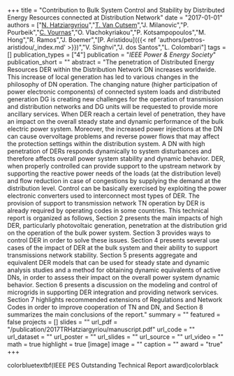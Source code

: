 +++
title = "Contribution to Bulk System Control and Stability by Distributed Energy Resources connected at Distribution Network"
date = "2017-01-01"
authors = ["[N. Hatziargyriou](https://scholar.google.ch/citations?user=TL9yCsQAAAAJ)","[T. Van Cutsem](https://scholar.google.com/citations?user=rFDmBaIAAAAJ)","J. Milanovic","P. Pourbeik","[C. Vournas](https://scholar.google.com/citations?user=TF8e0_AAAAAJ)","O. Vlachokyriakou","P. Kotsampopoulos","M. Hong","R. Ramos","J. Boemer","[P. Aristidou]({{< ref 'authors/petros-aristidou/_index.md' >}})","V. Singhvi","J. dos Santos","L. Colombari"]
tags = []
publication_types = ["4"]
publication = "_IEEE Power & Energy Society_"
publication_short = ""
abstract = "The penetration of Distributed Energy Resources DER within the Distribution Network DN increases worldwide. This increase of local generation has led to various changes in the philosophy of DN operation. The changing nature (higher participation of power electronic components) of connected system loads and distributed generation DG is creating new challenges for the operation of transmission and distribution networks and DG units will be requested to provide more ancillary services. When DER reach a certain level of penetration, they have an impact on the overall steady state and dynamic performance of the bulk electric power system. Moreover, the increased power injections at the DN can cause overvoltage problems and reverse power flows that may affect the protection settings within the distribution system. A DN with high penetration of DERs responds dynamically to system disturbances and therefore affects overall power system stability and dynamic behavior. DER, when properly controlled can provide support to the upstream network by supporting the reactive power needs of the loads (at the distribution level) and flow reduction in case of congestions by supplying the demand at the distribution level. Control can be basically exercised by exploiting the power electronic converters used to interconnect most types of DER. The provision of support to transmission network TN operation by DER is already required by operating codes in some countries. This technical report is organized as follows, Section 2 presents the main impacts of high DER, particularly photovoltaic generation, penetration at the distribution grid on the operation of the bulk power system. Section 3 provides ways to control DER in order to solve these issues. Section 4 presents several use cases of the impact of DER at the bulk system and their ability to support transmissions network stability. Section 5 presents aggregate and equivalent DER models that can be used for steady state and dynamic analysis studies and a method for obtaining dynamic equivalents of active DNs, in order to assess their impact on the overall power system dynamic behavior. Section 6 presents a discussion on the modeling and control of microgrids in supporting DER integration and providing network services. Section 7 highlights recommended extensions of Regulations and Network Codes in order to improve cooperation of TN and DN, and Section 8 summarizes the main conclusions of the report."
summary = ""
featured = false
projects = []
slides = ""
url_pdf = "/publication/2017TRHatziargyriou/manuscript.pdf"
url_code = ""
url_dataset = ""
url_poster = ""
url_slides = ""
url_source = ""
url_video = ""
math = true
highlight = true
[image]
image = ""
caption = ""
award = "true"
+++

colorbluetextbf(IEEE PES Outstanding Technical Report award)colorblack
